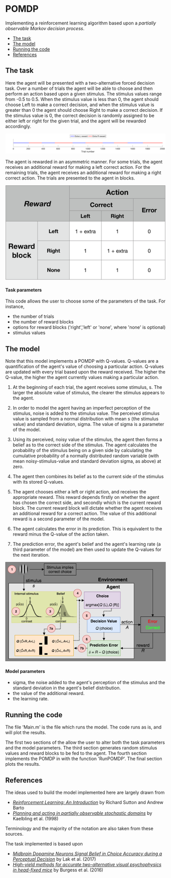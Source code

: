 # POMDP

Implementing a reinforcement learning algorithm based upon a _partially observable Markov decision process_. 

* [The task](#the-task)
* [The model](#the-model)
* [Running the code](#running-the-code)
* [References](#references)

## The task

Here the agent will be presented with a two-alternative forced decision task. Over a number of trials the agent will be able to choose and then perform an action based upon a given stimulus. The stimulus values range from -0.5 to 0.5. When the stimulus value is less than 0, the agent should choose Left to make a correct decision, and when the stimulus value is greater than 0 the agent should choose Right to make a correct decision. If the stimulus value is 0, the correct decision is randomly assigned to be either left or right for the given trial, and the agent will be rewarded accordingly.

![Block structure](img/blockReward.png)

The agent is rewarded in an asymmetric manner. For some trials, the agent receives an additional reward for making a left correct action. For the remaining trials, the agent receives an additional reward for making a right correct action. The trials are presented to the agent in blocks.

![Reward structure](img/reward.png)

#### Task parameters

This code allows the user to choose some of the parameters of the task. For instance,

- the number of trials
- the number of reward blocks
- options for reward blocks ('right','left' or 'none', where 'none' is optional)
- stimulus values

## The model

Note that this model implements a POMDP with Q-values. Q-values are a quantification of the agent's value of choosing a particular action. Q-values are updated with every trial based upon the reward received. The higher the Q-value, the higher the agent currently values making a particular action.

1. At the beginning of each trial, the agent receives some stimulus, s. The larger the absolute value of stimulus, the clearer the stimulus appears to the agent.

2. In order to model the agent having an imperfect perception of the stimulus, noise is added to the stimulus value. The perceived stimulus value is sampled from a normal distribution with mean s (the stimulus value) and standard deviation, sigma. The value of sigma is a parameter of the model.

3. Using its perceived, noisy value of the stimulus, the agent then forms a belief as to the correct side of the stimulus. The agent calculates the probability of the stimulus being on a given side by calculating the cumulative probability of a normally distributed random variable (with mean noisy-stimulus-value and standard deviation sigma, as above) at zero.

4. The agent then combines its belief as to the current side of the stimulus with its stored Q-values.

5. The agent chooses either a left or right action, and receives the appropriate reward. This reward depends firstly on whether the agent has chosen the correct side, and secondly which is the current reward block. The current reward block will dictate whether the agent receives an additional reward for a correct action. The value of this additional reward is a second parameter of the model.

6. The agent calculates the error in its prediction. This is equivalent to the reward minus the Q-value of the action taken.

7. The prediction error, the agent's belief and the agent's learning rate (a third parameter of the model) are then used to update the Q-values for the next iteration. 

 
![POMDP model flowchart](img/POMDPflowchart.png)

#### Model parameters

- sigma, the noise added to the agent's perception of the stimulus and the standard deviation in the agent's belief distribution.
- the value of the additional reward.
- the learning rate.

## Running the code

The file 'Main.m' is the file which runs the model. The code runs as is, and will plot the results.

The first two sections of the allow the user to alter both the task parameters and the model parameters. The third section generates random stimulus values and reward blocks to be fed to the agent. The fourth section implements the POMDP in with the function 'RunPOMDP'. The final section plots the results.


## References

The ideas used to build the model implemented here are largely drawn from 
* [_Reinforcement Learning: An Introduction_](http://people.inf.elte.hu/lorincz/Files/RL_2006/SuttonBook.pdf) by Richard Sutton and Andrew Barto
* [_Planning and acting in partially observable stochastic domains_](https://doi.org/10.1016/S0004-3702(98)00023-X) by Kaelbling et al. (1998)

Terminology and the majority of the notation are also taken from these sources.

The task implemented is based upon
* [_Midbrain Dopamine Neurons Signal Belief in Choice Accuracy during a Perceptual Decision_](http://dx.doi.org/10.1016/j.cub.2017.02.026) by Lak et al. (2017)
* [_High-yield methods for accurate two-alternative visual psychophysics in head-fixed mice_](http://dx.doi.org/10.1101/051912) by Burgess et al. (2016)

